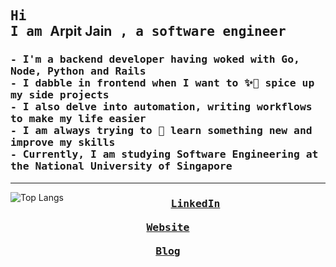 <h2>
  <samp>
    Hi
  </samp> <br />
  <samp>
    I am </samp>
Arpit Jain<samp> , a software engineer</samp>
</h2>

<h3>
  <samp>
  - I'm a backend developer having woked with Go, Node, Python and Rails <br>
  - I dabble in frontend when I want to ✨💅 spice up my side projects <br>
  - I also delve into automation, writing workflows to make my life easier <br>
  - I am always trying to 🌱 learn something new and improve my skills <br>
  - Currently, I am studying Software Engineering at the National University of Singapore
  <samp>
  </h3>
<hr>


<img src="https://github-readme-stats-antimatter96.vercel.app/api/top-langs/?username=antimatter96&layout=compact&hide_border=false&con_color=58A6FF&text_color=8B949E&bg_color=0D1117&show_icons=true&langs_count=5&cache_seconds=432000&exclude_repo=none&hide=jupyter%20notebook,css" alt="Top Langs" align="left">

<h3 align="center">
  <samp>
    <a href="https://www.linkedin.com/in/mearpitjain/">LinkedIn</a> <br>
    <br>
    <a href="https://arpit.space/">Website</a> <br>
    <br>
    <a href="https://arpit.space/blog">Blog</a>
  </samp>
<h3>
